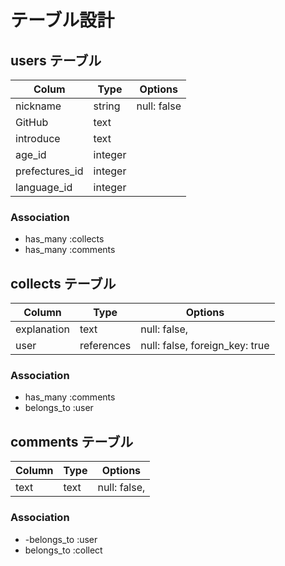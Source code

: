 # テーブル設計

## users テーブル
| Colum             | Type    | Options                   |
| --------          | ------  | ----------                |
| nickname          | string  | null: false               |
| GitHub            | text    |                           |
| introduce         | text    |                           |
| age_id            | integer |                           |
| prefectures_id    | integer |                           |
| language_id       | integer |                           |

### Association

- has_many :collects
- has_many :comments

## collects テーブル

| Column          | Type      | Options                           |
| ------          | ------    | -----------                       |
| explanation     | text      | null: false,                      |
| user            | references| null: false, foreign_key: true    |

### Association

- has_many :comments
- belongs_to :user


## comments テーブル

| Column           | Type       | Options                        |
| -------          | ---------- | ------------------------------ |
| text             | text       | null: false,                   |
### Association

- -belongs_to :user
- belongs_to :collect
